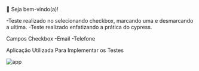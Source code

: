 👋 Seja bem-vindo(a)!

-Teste realizado no selecionando checkbox, marcando uma e desmarcando a ultima.
-Teste realizado enfatizando a prática do cypress.

Campos Checkbox
-Email
-Telefone

Aplicação Utilizada Para Implementar os Testes

  
![app](https://github.com/SidneiBaltazarQA/Cypress-Digitando-e-clicando/assets/157621521/b648d261-3c91-4700-8e96-8aa3fc5cdf4f)

